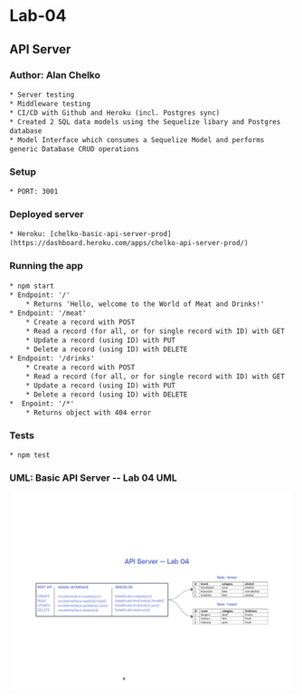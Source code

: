 # Lab-04

## API Server

### Author: Alan Chelko

    * Server testing
    * Middleware testing
    * CI/CD with Github and Heroku (incl. Postgres sync)
    * Created 2 SQL data models using the Sequelize libary and Postgres database
    * Model Interface which consumes a Sequelize Model and performs generic Database CRUD operations

### Setup

    * PORT: 3001

### Deployed server

    * Heroku: [chelko-basic-api-server-prod](https://dashboard.heroku.com/apps/chelko-api-server-prod/)

### Running the app

    * npm start
    * Endpoint: '/'
        * Returns 'Hello, welcome to the World of Meat and Drinks!'
    * Endpoint: '/meat'
        * Create a record with POST
        * Read a record (for all, or for single record with ID) with GET
        * Update a record (using ID) with PUT
        * Delete a record (using ID) with DELETE
    * Endpoint: '/drinks'
        * Create a record with POST
        * Read a record (for all, or for single record with ID) with GET
        * Update a record (using ID) with PUT
        * Delete a record (using ID) with DELETE
    *  Enpoint: '/*'
        * Returns object with 404 error

### Tests

    * npm test


### UML: Basic API Server -- Lab 04 UML

![UML - Lab 04](images/api-server.png)
